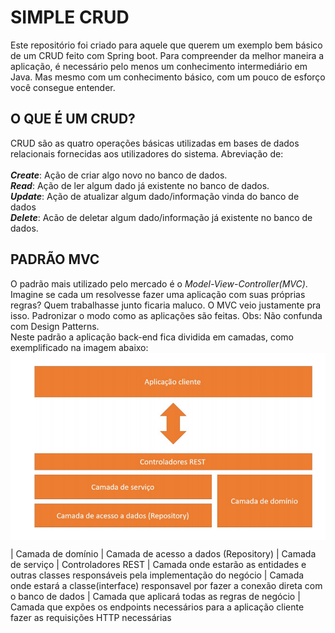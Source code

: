 # SIMPLE CRUD

Este repositório foi criado para aquele que querem um exemplo bem básico de um CRUD feito com Spring boot. Para compreender da melhor maneira a aplicação, é necessário pelo menos um conhecimento intermediário em Java. Mas mesmo com um conhecimento básico, com um pouco de esforço você consegue entender. </br>

## O QUE É UM CRUD?
CRUD são as quatro operações básicas utilizadas em bases de dados relacionais fornecidas aos utilizadores do sistema. Abreviação de: </br>  
*__Create__*: Ação de criar algo novo no banco de dados.
</br>
*__Read__*: Ação de ler algum dado já existente no banco de dados.
</br>
*__Update__*: Ação de atualizar algum dado/informação vinda do banco de dados 
</br>
*__Delete__*: Acão de deletar algum dado/informação já existente no banco de dados.
</br>

## PADRÃO MVC
O padrão mais utilizado pelo mercado é o *Model-View-Controller(MVC)*. </br>
Imagine se cada um resolvesse fazer uma aplicação com suas próprias regras? Quem trabalhasse junto ficaria maluco. O MVC veio justamente pra isso. Padronizar o modo
como as aplicações são feitas. Obs: Não confunda com Design Patterns.</br>
Neste padrão a aplicação back-end fica dividida em camadas, como exemplificado na imagem abaixo:
<img align="center" alt="Padrao MVC" src="doc/imgs/padrao_mvc.png?raw=true" />

| Camada de domínio | Camada de acesso a dados (Repository) | Camada de serviço | Controladores REST
| Camada onde estarão as entidades e outras classes responsáveis pela implementação do negócio | Camada onde estará a classe(interface) responsavel por fazer a conexão direta com o banco de dados | Camada que aplicará todas as regras de negócio | Camada que expões os endpoints necessários para a aplicação cliente fazer as requisições HTTP necessárias
